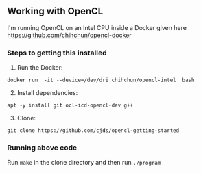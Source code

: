 ## Working with OpenCL

I'm running OpenCL on an Intel CPU inside a Docker given here https://github.com/chihchun/opencl-docker


### Steps to getting this installed

1. Run the Docker:

```
docker run  -it --device=/dev/dri chihchun/opencl-intel  bash
```

2. Install dependencies:
```
apt -y install git ocl-icd-opencl-dev g++
```

3. Clone:

```
git clone https://github.com/cjds/opencl-getting-started
```

### Running above code

Run `make` in the clone directory and then run `./program`
